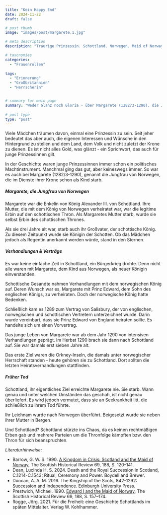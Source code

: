 ```yaml
---
title: "Kein Happy End"
date: 2024-11-22
draft: false

# post thumb
image: "images/post/margarete.1.jpg"

# meta description
description: "Traurige Prinzessin. Schottland. Norwegen. Maid of Norway. Margarete. Königin Schottland. Jungfrau von Norwegen. Prinzessinnen. Früher Tod. König Alexander III. von Schottland. Prinz Edward, Sohn des englischen Königs. Orkney Inseln. Vertrag von Salisbury. Seekrankheit."

# taxonomies
categories:
  - "Frauenrollen"
  
tags:
  - "Erinnerung"
  - "Großbritannien"
  - "Herrscherin"


# summary for main page
summary: "Weder Glanz noch Gloria - über Margarete (1282/3-1290), die Jungfrau von Norwegen und designierte Königin von Schottland, die ein kurzes Leben im Dienste ihres Landes führte."
  
# post type
type: "post"
---
```


Viele Mädchen träumen davon, einmal eine Prinzessin zu sein. Seit jeher bedeutet das aber auch, die eigenen Interessen und Wünsche in den Hintergrund zu stellen und dem Land, dem Volk und nicht zuletzt der Krone zu dienen. Es ist nicht alles Gold, was glänzt - ein Sprichwort, das auch für junge Prinzessinnen gilt. 

In der Geschichte waren junge Prinzessinnen immer schon ein politisches Machtinstrument. Manchmal ging das gut, aber keineswegs immer. So war es auch bei Margarete (1282/3-1290), genannt die Jungfrau von Norwegen, die im Dienste ihrer Krone schon als Kind starb.

##### Margarete, die Jungfrau von Norwegen 

Margarete war die Enkelin von König Alexander III. von Schottland. Ihre Mutter, die mit dem König von Norwegen verheiratet war, war die legitime Erbin auf den schottischen Thron. Als Margaretes Mutter starb, wurde sie selbst Erbin des schottischen Thrones. 

Als sie drei Jahre alt war, starb auch ihr Großvater, der schottische König. Zu diesem Zeitpunkt wurde sie Königin der Schotten. Ob das Mädchen jedoch als Regentin anerkannt werden würde, stand in den Sternen.

##### Verhandlungen & Verträge

Es war keine einfache Zeit in Schottland, ein Bürgerkrieg drohte. Denn nicht alle waren mit Margarete, dem Kind aus Norwegen, als neuer Königin einverstanden. 

Schottische Gesandte nahmen Verhandlungen mit dem norwegischen König auf. Deren Wunsch war es, Margarete mit Prinz Edward, dem Sohn des englischen Königs, zu verheiraten. Doch der norwegische König hatte Bedenken.

Schließlich kam es 1289 zum Vertrag von Salisbury, der von englischen, norwegischen und schottischen Vertretern unterzeichnet wurde. Darin wurde vereinbart, dass sie Prinz Edward von England heiraten sollte. Es handelte sich um einen Vorvertrag.

Das junge Leben von Margarete war ab dem Jahr 1290 von intensiven Verhandlungen geprägt. Im Herbst 1290 brach sie dann nach Schottland auf. Sie war damals erst sieben Jahre alt.

Das erste Ziel waren die Orkney-Inseln, die damals unter norwegischer Herrschaft standen - heute gehören sie zu Schottland. Dort sollten die letzten Heiratsverhandlungen stattfinden.

##### Früher Tod

Schottland, ihr eigentliches Ziel erreichte Margarete nie. Sie starb. Wann genau und unter welchen Umständen das geschah, ist nicht genau überliefert. Es wird jedoch vermutet, dass sie an Seekrankheit litt, die schließlich zu ihrem Tod führte.

Ihr Leichnam wurde nach Norwegen überführt. Beigesetzt wurde sie neben ihrer Mutter in Bergen. 

Und Schottland? Schottland stürzte ins Chaos, da es keinen rechtmäßigen Erben gab und mehrere Parteien um die Thronfolge kämpften bzw. den Thron für sich beanspruchten.


*Literaturhinweise:*
- Barrow, G. W. S. 1990. [A Kingdom in Crisis: Scotland and the Maid of Norway](http://www.jstor.org/stable/25530459), The Scottish Historical Review 69, 188, S. 120–141.
- Dean, Lucinda H. S. 2024. Death and the Royal Succession in Scotland, C.1214-C.1543: Ritual, Ceremony and Power. Boydell and Brewer.
- Duncan, A. A. M. 2016. The Kingship of the Scots, 842-1292: Succession and Independence. Edinburgh University Press.
- Prestwich, Michael. 1990. [Edward I and the Maid of Norway](http://www.jstor.org/stable/25530461), The Scottish Historical Review 69, 188, S. 157–174.
- Rogge, Jörg. 2021. Für die Freiheit: eine Geschichte Schottlands im späten Mittelalter. Verlag W. Kohlhammer.
